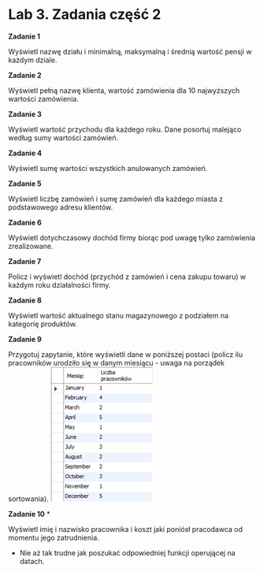# Lab 3. Zadania część 2

**Zadanie 1**

Wyświetl nazwę działu i minimalną, maksymalną i średnią wartość pensji w każdym dziale.

**Zadanie 2**

Wyświetl pełną nazwę klienta, wartość zamówienia dla 10 najwyższych wartości zamówienia.

**Zadanie 3**

Wyświetl wartość przychodu dla każdego roku. Dane posortuj malejąco według sumy wartości zamówień.

**Zadanie 4**

Wyświetl sumę wartości wszystkich anulowanych zamówień.

**Zadanie 5**

Wyświetl liczbę zamówień i sumę zamówień dla każdego miasta z podstawowego adresu klientów.

**Zadanie 6**

Wyświetl dotychczasowy dochód firmy biorąc pod uwagę tylko zamówienia zrealizowane.

**Zadanie 7**

Policz i wyświetl dochód (przychód z zamówień i cena zakupu towaru) w każdym roku działalności firmy.

**Zadanie 8**

Wyświetl wartość aktualnego stanu magazynowego z podziałem na kategorię produktów.

**Zadanie 9**

Przygotuj zapytanie, które wyświetli dane w poniższej postaci (policz ilu pracowników urodziło się w danym miesiącu - uwaga na porządek sortowania).
![tabela](./part_2_zad_9_.png)

**Zadanie 10** *

Wyświetl imię i nazwisko pracownika i koszt jaki poniósł pracodawca od momentu jego zatrudnienia.

* Nie aż tak trudne jak poszukać odpowiedniej funkcji operującej na datach.




